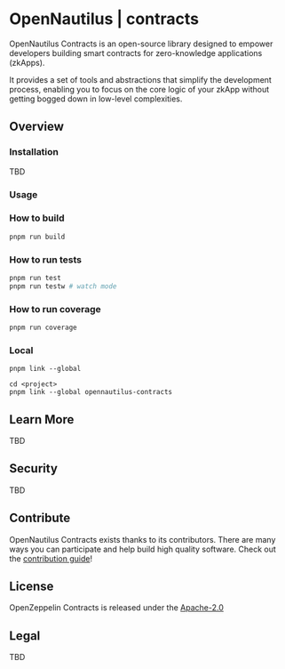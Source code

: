 # OpenNautilus | contracts

OpenNautilus Contracts is an open-source library designed to empower developers building smart contracts for zero-knowledge applications (zkApps). 

It provides a set of tools and abstractions that simplify the development process, enabling you to focus on the core logic of your zkApp without getting bogged down in low-level complexities.

## Overview

### Installation

TBD

### Usage

### How to build

```sh
pnpm run build
```

### How to run tests

```sh
pnpm run test
pnpm run testw # watch mode
```

### How to run coverage

```sh
pnpm run coverage
```

### Local
```
pnpm link --global

cd <project>
pnpm link --global opennautilus-contracts

```

## Learn More

TBD

## Security

TBD

## Contribute

OpenNautilus Contracts exists thanks to its contributors. There are many ways you can participate and help build high quality software. Check out the [contribution guide](CONTRIBUTING.md)!

## License

OpenZeppelin Contracts is released under the [Apache-2.0](LICENSE)

## Legal

TBD
